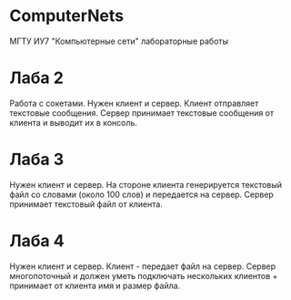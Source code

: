 # ComputerNets
МГТУ ИУ7 "Компьютерные сети" лабораторные работы

# Лаба 2
Работа с сокетами. Нужен клиент и сервер.
Клиент отправляет текстовые сообщения.
Сервер принимает текстовые сообщения от клиента и выводит их в консоль.

# Лаба 3
Нужен клиент и сервер.
На стороне клиента генерируется текстовый файл со словами (около 100 слов) и передается на сервер.
Сервер принимает текстовый файл от клиента.

# Лаба 4
Нужен клиент и сервер.
Клиент - передает файл на сервер.
Сервер многопоточный и должен уметь подключать нескольких клиентов + принимает от клиента имя и размер файла.
